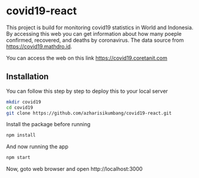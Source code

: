 # covid19-react
This project is build for monitoring covid19 statistics in World and Indonesia. By accessing this web you can get information about how many poeple confirmed, recovered, and deaths by coronavirus. The data source from https://covid19.mathdro.id. 

You can access the web on this link https://covid19.coretanit.com

## Installation
You can follow this step by step to deploy this to your local server
```bash
mkdir covid19
cd covid19
git clone https://github.com/azharisikumbang/covid19-react.git
```
Install the package before running
```bash
npm install
```
And now running the app
```bash
npm start
```
Now, goto web browser and open http://localhost:3000
